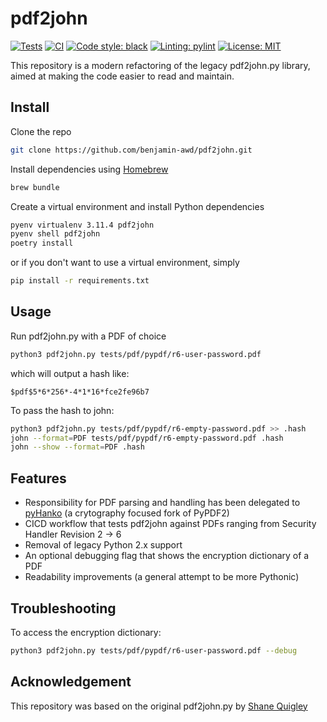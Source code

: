 # pdf2john
[![Tests](https://github.com/benjamin-awd/pdf2john/workflows/tests/badge.svg)](https://github.com/pdf2john-awd/monopoly/actions)
[![CI](https://github.com/benjamin-awd/pdf2john/workflows/ci/badge.svg)](https://github.com/pdf2john/monopoly/actions)
[![Code style: black](https://img.shields.io/badge/code%20style-black-000000.svg)](https://github.com/psf/black)
[![Linting: pylint](https://img.shields.io/badge/linting-pylint-orange)](https://github.com/pylint-dev/pylint)
[![License: MIT](https://img.shields.io/badge/License-MIT-yellow.svg)](https://opensource.org/licenses/MIT)

This repository is a modern refactoring of the legacy pdf2john.py library, aimed at making the code easier to read and maintain.

## Install
Clone the repo
```bash
git clone https://github.com/benjamin-awd/pdf2john.git
```

Install dependencies using [Homebrew](https://brew.sh/)
```bash
brew bundle
```

Create a virtual environment and install Python dependencies
```bash
pyenv virtualenv 3.11.4 pdf2john
pyenv shell pdf2john
poetry install
```

or if you don't want to use a virtual environment, simply
```bash
pip install -r requirements.txt
```

## Usage
Run pdf2john.py with a PDF of choice
```bash
python3 pdf2john.py tests/pdf/pypdf/r6-user-password.pdf
```

which will output a hash like:
```text
$pdf$5*6*256*-4*1*16*fce2fe96b7
```

To pass the hash to john:
```bash
python3 pdf2john.py tests/pdf/pypdf/r6-empty-password.pdf >> .hash
john --format=PDF tests/pdf/pypdf/r6-empty-password.pdf .hash
john --show --format=PDF .hash
```

## Features
- Responsibility for PDF parsing and handling has been delegated to [pyHanko](https://github.com/MatthiasValvekens/pyHanko) (a crytography focused fork of PyPDF2)
- CICD workflow that tests pdf2john against PDFs ranging from Security Handler Revision 2 -> 6
- Removal of legacy Python 2.x support
- An optional debugging flag that shows the encryption dictionary of a PDF
- Readability improvements (a general attempt to be more Pythonic)

## Troubleshooting
To access the encryption dictionary:
```bash
python3 pdf2john.py tests/pdf/pypdf/r6-user-password.pdf --debug
```

## Acknowledgement
This repository was based on the original pdf2john.py by [Shane Quigley](https://github.com/ShaneQful)
